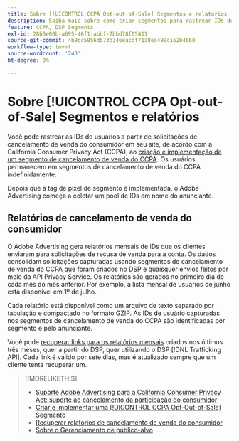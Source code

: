 ```yaml
---
title: Sobre [!UICONTROL CCPA Opt-out-of-Sale] Segmentos e relatórios
description: Saiba mais sobre como criar segmentos para rastrear IDs de solicitações de cancelamento de venda do CCPA e como recuperar relatórios das IDs.
feature: CCPA, DSP Segments
exl-id: 28b5e00b-a695-46f1-abbf-7bbd78f05411
source-git-commit: 4b9cc5956d573b346eacdf71a8ea490c162b4660
workflow-type: tm+mt
source-wordcount: '243'
ht-degree: 0%

---
```


# Sobre [!UICONTROL CCPA Opt-out-of-Sale] Segmentos e relatórios

Você pode rastrear as IDs de usuários a partir de solicitações de cancelamento de venda do consumidor em seu site, de acordo com a California Consumer Privacy Act (CCPA), ao [criação e implementação de um segmento de cancelamento de venda do CCPA](ccpa-opt-out-segment-create.md). Os usuários permanecem em segmentos de cancelamento de venda do CCPA indefinidamente.

Depois que a tag de pixel de segmento é implementada, o Adobe Advertising começa a coletar um pool de IDs em nome do anunciante.

## Relatórios de cancelamento de venda do consumidor

O Adobe Advertising gera relatórios mensais de IDs que os clientes enviaram para solicitações de recusa de venda para a conta. Os dados consolidam solicitações capturadas usando segmentos de cancelamento de venda do CCPA que foram criados no DSP e quaisquer envios feitos por meio da API Privacy Service.  Os relatórios são gerados no primeiro dia de cada mês do mês anterior. Por exemplo, a lista mensal de usuários de junho está disponível em 1º de julho.

Cada relatório está disponível como um arquivo de texto separado por tabulação e compactado no formato GZIP. As IDs de usuário capturadas nos segmentos de cancelamento de venda do CCPA são identificadas por segmento e pelo anunciante.

Você pode [recuperar links para os relatórios mensais](ccpa-opt-out-segment-report-retrieve.md) criados nos últimos três meses, quer a partir do DSP, quer utilizando o DSP [!DNL Trafficking API]. Cada link é válido por sete dias, mas é atualizado sempre que um cliente tenta recuperar um.

>[!MORELIKETHIS]
>
>* [Suporte Adobe Advertising para a California Consumer Privacy Act: suporte ao cancelamento da participação do consumidor](/help/privacy/ccpa/ccpa-opt-out-of-sale.md)
>* [Criar e implementar uma [!UICONTROL CCPA Opt-Out-of-Sale] Segmento](ccpa-opt-out-segment-create.md)
>* [Recuperar relatórios de cancelamento de venda do consumidor](ccpa-opt-out-segment-report-retrieve.md)
>* [Sobre o Gerenciamento de público-alvo](audience-about.md)
